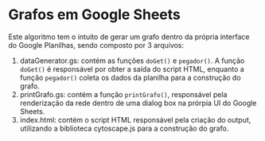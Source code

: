 # Grafos em Google Sheets
Este algoritmo tem o intuito de gerar um grafo dentro da própria interface do Google Planilhas, sendo composto por 3 arquivos:
1. dataGenerator.gs: contém as funções `doGet()` e `pegador()`. A função `doGet()` é responsável por obter a saída do script HTML, enquanto a função `pegador()` coleta os dados da planilha para a construção do grafo.
2. printGrafo.gs: contém a função `printGrafo()`, responsável pela renderização da rede dentro de uma dialog box na prórpia UI do Google Sheets.
3. index.html: contém o script HTML responsável pela criação do output, utilizando a biblioteca cytoscape.js para a construção do grafo.
